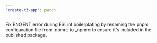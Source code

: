 ```yaml
---
"create-t3-app": patch
---
```


Fix ENOENT error during ESLint boilerplating by renaming the pnpm configuration file from .npmrc to \_npmrc to ensure it's included in the published package.
